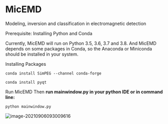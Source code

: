 # MicEMD
Modeling, inversion and classification in electromagnetic detection

Prerequisite: Installing Python and Conda

Currently, MicEMD will run on Python 3.5, 3.6, 3.7 and 3.8. And MicEMD depends on some packages in Conda, so the Anaconda or Miniconda should be installed in your system.

Installing Packages

`conda install SimPEG --channel conda-forge`

`conda install pyqt`


Run MicEMD
Then **run mainwindow.py in your python IDE or in command line:**

`python mainwindow.py`

![image-20210906093009616](C:\Users\shdst\AppData\Roaming\Typora\typora-user-images\image-20210906093009616.png)

